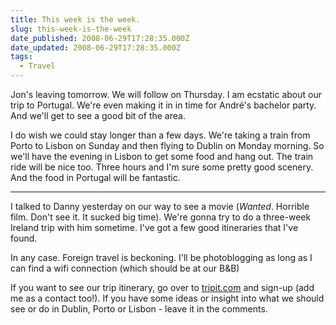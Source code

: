```yaml
---
title: This week is the week.
slug: this-week-is-the-week
date_published: 2008-06-29T17:28:35.000Z
date_updated: 2008-06-29T17:28:35.000Z
tags:
  - Travel
---
```


Jon's leaving tomorrow. We will follow on Thursday. I am ecstatic about our trip to Portugal. We're even making it in in time for André's bachelor party. And we'll get to see a good bit of the area.

I do wish we could stay longer than a few days. We're taking a train from Porto to Lisbon on Sunday and then flying to Dublin on Monday morning. So we'll have the evening in Lisbon to get some food and hang out. The train ride will be nice too. Three hours and I'm sure some pretty good scenery. And the food in Portugal will be fantastic.

---

I talked to Danny yesterday on our way to see a movie (*Wanted*. Horrible film. Don't see it. It sucked big time). We're gonna try to do a three-week Ireland trip with him sometime. I've got a few good itineraries that I've found.

In any case. Foreign travel is beckoning. I'll be photoblogging as long as I can find a wifi connection (which should be at our B&B)

If you want to see our trip itinerary, go over to [tripit.com](http://www.tripit.com/people/joelgoodman) and sign-up (add me as a contact too!). If you have some ideas or insight into what we should see or do in Dublin, Porto or Lisbon - leave it in the comments.
